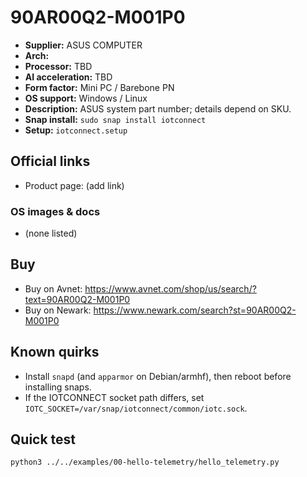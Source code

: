 # 90AR00Q2-M001P0

- **Supplier:** ASUS COMPUTER
- **Arch:** 
- **Processor:** TBD
- **AI acceleration:** TBD
- **Form factor:** Mini PC / Barebone PN
- **OS support:** Windows / Linux
- **Description:** ASUS system part number; details depend on SKU.
- **Snap install:** `sudo snap install iotconnect`
- **Setup:** `iotconnect.setup`

## Official links
- Product page: (add link)

### OS images & docs
- (none listed)

## Buy
- Buy on Avnet: https://www.avnet.com/shop/us/search/?text=90AR00Q2-M001P0
- Buy on Newark: https://www.newark.com/search?st=90AR00Q2-M001P0

## Known quirks
- Install `snapd` (and `apparmor` on Debian/armhf), then reboot before installing snaps.
- If the IOTCONNECT socket path differs, set `IOTC_SOCKET=/var/snap/iotconnect/common/iotc.sock`.

## Quick test
```bash
python3 ../../examples/00-hello-telemetry/hello_telemetry.py
```
